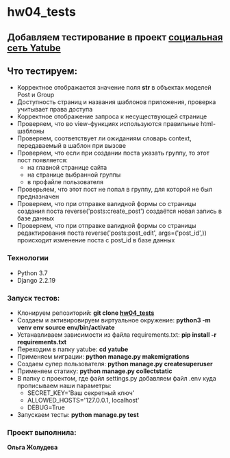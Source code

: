 # hw04_tests

## Добавляем тестирование в проект [социальная сеть Yatube](https://github.com/Olga-Zholudeva/hw03_forms)

## Что тестируем:

- Корректное отображается значение поля __str__ в объектах моделей Post и Group
- Доступность страниц и названия шаблонов приложения, проверка учитывает права доступа
- Корректное отображение запроса к несуществующей странице
- Проверяем, что во view-функциях используются правильные html-шаблоны
- Проверяем, соответствует ли ожиданиям словарь context, передаваемый в шаблон при вызове
- Проверяем, что если при создании поста указать группу, то этот пост появляется:
  - на главной странице сайта
  - на странице выбранной группы
  - в профайле пользователя
- Проверьяем, что этот пост не попал в группу, для которой не был предназначен
- Проверяем, что при отправке валидной формы со страницы создания поста reverse('posts:create_post') создаётся новая запись в базе данных
- Проверяем, что при отправке валидной формы со страницы редактирования поста reverse('posts:post_edit', args=('post_id',)) происходит изменение поста с post_id в базе данных


### Технологии
- Python 3.7
- Django 2.2.19

### Запуск тестов:

- Клонируем репозиторий: **git clone [hw04_tests](https://github.com/Olga-Zholudeva/hw04_tests)**
- Cоздаем и активировируем виртуальное окружение: **python3 -m venv env source env/bin/activate**
- Устанавливаем зависимости из файла requirements.txt: **pip install -r requirements.txt**
- Переходим в папку yatube: **cd yatube**
- Применяем миграции: **python manage.py makemigrations**
- Создаем супер пользователя: **python manage.py createsuperuser**
- Применяем статику: **python manage.py collectstatic**
- В папку с проектом, где файл settings.py добавляем файл .env куда прописываем наши параметры:
  - SECRET_KEY='Ваш секретный ключ'
  - ALLOWED_HOSTS='127.0.0.1, localhost'
  - DEBUG=True
- Запускаем тесты: **python manage.py test**

### Проект выполнила:

**Ольга Жолудева**
